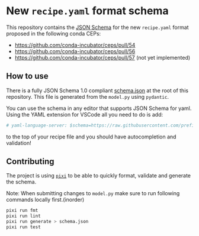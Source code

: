 # New `recipe.yaml` format schema

This repository contains the [JSON Schema](./schema.json) for the new `recipe.yaml` format proposed in the following conda CEPs:

- https://github.com/conda-incubator/ceps/pull/54
- https://github.com/conda-incubator/ceps/pull/56
- https://github.com/conda-incubator/ceps/pull/57 (not yet implemented)

## How to use 

There is a fully JSON Schema 1.0 compliant [schema.json](./schema.json) at the root of this repository. 
This file is generated from the `model.py` using `pydantic`.

You can use the schema in any editor that supports JSON Schema for yaml. 
Using the YAML extension for VSCode all you need to do is add: 

```yaml
# yaml-language-server: $schema=https://raw.githubusercontent.com/prefix-dev/recipe-format/main/schema.json
```

to the top of your recipe file and you should have autocompletion and validation!

## Contributing

The project is using [`pixi`](https://github.com/prefix-dev/pixi) to be able to quickly format, validate and generate the schema.

Note: When submitting changes to `model.py` make sure to run following commands locally first.(inorder)

```sh
pixi run fmt
pixi run lint
pixi run generate > schema.json
pixi run test 
```




